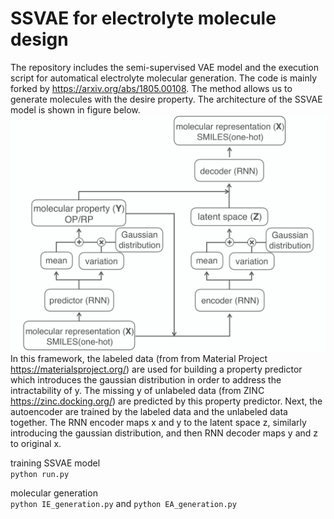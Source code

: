 # SSVAE for electrolyte molecule design
The repository includes the semi-supervised VAE model and the execution script for automatical electrolyte molecular generation. 
The code is mainly forked by https://arxiv.org/abs/1805.00108. The method allows us to generate molecules with the desire property. 
The architecture of the SSVAE model is shown in figure below.
![](image/SSVAE.png)
In this framework, the labeled data (from from Material Project https://materialsproject.org/) are used for building a property predictor which introduces the gaussian distribution in order to address the intractability of y. The missing y of unlabeled data 
(from ZINC https://zinc.docking.org/) are predicted by this property predictor. Next, the autoencoder are trained by the labeled data and the unlabeled data together. The RNN encoder maps x and y to the latent space z, similarly introducing the gaussian distribution, and then RNN decoder maps y and z to original x.

training SSVAE model    
```python run.py```

molecular generation   
```python IE_generation.py``` and ```python EA_generation.py```
